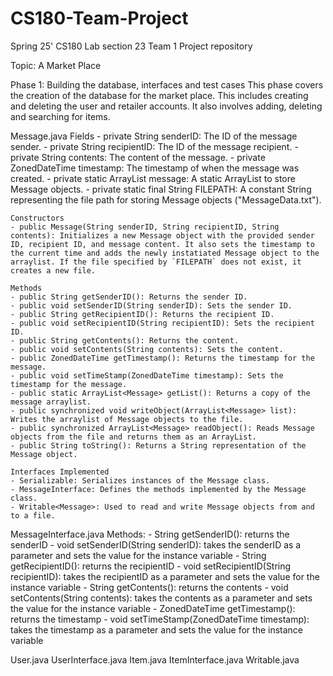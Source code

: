# CS180-Team-Project
Spring 25' CS180 Lab section 23 Team 1 Project repository

Topic: A Market Place

Phase 1: Building the database, interfaces and test cases
This phase covers the creation of the database for the market place. This includes creating and deleting the user and retailer accounts. It also involves adding, deleting and searching for items. 

  Message.java
    Fields
    - private String senderID: The ID of the message sender.
    - private String recipientID: The ID of the message recipient.
    - private String contents: The content of the message.
    - private ZonedDateTime timestamp: The timestamp of when the message was created.
    - private static ArrayList<Message> message: A static ArrayList to store Message objects.
    - private static final String FILEPATH: A constant String representing the file path for storing Message objects ("MessageData.txt").

    Constructors
    - public Message(String senderID, String recipientID, String contents): Initializes a new Message object with the provided sender ID, recipient ID, and message content. It also sets the timestamp to the current time and adds the newly instatiated Message object to the arraylist. If the file specified by `FILEPATH` does not exist, it creates a new file.

    Methods
    - public String getSenderID(): Returns the sender ID.
    - public void setSenderID(String senderID): Sets the sender ID.
    - public String getRecipientID(): Returns the recipient ID.
    - public void setRecipientID(String recipientID): Sets the recipient ID.
    - public String getContents(): Returns the content.
    - public void setContents(String contents): Sets the content.
    - public ZonedDateTime getTimestamp(): Returns the timestamp for the message.
    - public void setTimeStamp(ZonedDateTime timestamp): Sets the timestamp for the message.
    - public static ArrayList<Message> getList(): Returns a copy of the message arraylist.
    - public synchronized void writeObject(ArrayList<Message> list): Writes the arraylist of Message objects to the file.
    - public synchronized ArrayList<Message> readObject(): Reads Message objects from the file and returns them as an ArrayList.
    - public String toString(): Returns a String representation of the Message object.
    
    Interfaces Implemented
    - Serializable: Serializes instances of the Message class.
    - MessageInterface: Defines the methods implemented by the Message class.
    - Writable<Message>: Used to read and write Message objects from and to a file.

  MessageInterface.java
    Methods:
    - String getSenderID(): returns the senderID
    - void setSenderID(String senderID): takes the senderID as a parameter and sets the value for the instance variable
    - String getRecipientID(): returns the recipientID
    - void setRecipientID(String recipientID): takes the recipientID as a parameter and sets the value for the instance variable
    - String getContents(): returns the contents
    - void setContents(String contents): takes the contents as a parameter and sets the value for the instance variable
    - ZonedDateTime getTimestamp(): returns the timestamp
    - void setTimeStamp(ZonedDateTime timestamp): takes the timestamp as a parameter and sets the value for the instance variable
    
  User.java
  UserInterface.java
  Item.java
  ItemInterface.java
  Writable.java
